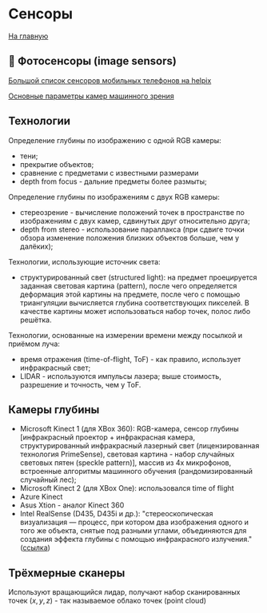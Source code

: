# Сенсоры

[На главную](index.md)

## 📱 Фотосенсоры (image sensors)

[Большой список сенсоров мобильных телефонов на helpix](https://helpix.ru/isensor/)

[Основные параметры камер машинного зрения](https://va-imaging.com/pages/wiki-machine-vision)

## Технологии

Определение глубины по изображению с одной RGB камеры:
* тени;
* прекрытие объектов;
* сравнение с предметами с известными размерами
* depth from focus - дальние предметы более размыты;

Определение глубины по изображениям с двух RGB камеры:
* стереозрение - вычисление положений точек в пространстве по изображениям с двух камер, сдвинутых друг относительно друга;
* depth from stereo - использование параллакса (при сдвиге точки обзора изменение положения близких объектов больше,
чем у далёких);

Технологии, использующие источник света:
* структурированный свет (structured light): на предмет проецируется заданная световая картина (pattern),
после чего определяется деформация этой картины на предмете, после чего с помощью триангуляции вычисляется глубина соответствующих пикселей. В качестве картины может использоваться набор точек, полос либо решётка.

Технологии, основанные на измерении времени между посылкой и приёмом луча:
* время отражения (time-of-flight, ToF) - как правило, использует инфракрасный свет;
* LIDAR - используются импульсы лазера; выше стоимость, разрешение и точность, чем у ToF.

## Камеры глубины
* Microsoft Kinect 1 (для XBox 360): RGB-камера, сенсор глубины [инфракрасный проектор + инфракрасная камера, структурированный инфракрасный лазерный свет (лицензированная технология PrimeSense), световая картина - набор случайных световых пятен (speckle pattern)], массив из 4х микрофонов, встроенные алгоритмы машинного обучения (рандомизированный случайный лес);
* Microsoft Kinect 2 (для XBox One): использовался time of flight
* Azure Kinect
* Asus Xtion - аналог Kinect 360 
* Intel RealSense (D435, D435i и др.): "стереоскопическая визуализация — процесс, при котором два изображения одного и того же объекта, снятые под разными углами, объединяются для создания эффекта глубины с помощью инфракрасного излучения."
([ссылка](https://habr.com/ru/companies/bothub/news/927168/))

## Трёхмерные сканеры
Используют вращающийся лидар, получают набор сканированных точек $(x,y,z)$ - так называемое облако точек (point cloud) 

